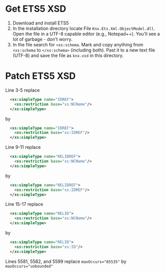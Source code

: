 # Get ETS5 XSD
1. Download and install ETS5
2. In the installation directory locate File `Knx.Ets.Xml.ObjectModel.dll`. Open the file in a UTF-8 capable editor (e.g., Notepad++). You'll see a lot of garbage - don't worry.
3. In the file search for `<xs:schema`. Mark and copy anything from `<xs:schema` to `</xs:schema>` (including both). Past it to a new text file (UTF-8) and save the file as `knx.xsd` in this directory.

# Patch ETS5 XSD
Line 3-5 replace
```xml
  <xs:simpleType name="IDREF">
    <xs:restriction base="xs:NCName"/>
  </xs:simpleType>
```
by
```xml
  <xs:simpleType name="IDREF">
    <xs:restriction base="xs:IDREF"/>
  </xs:simpleType>
```

Line 9-11 replace
```xml
  <xs:simpleType name="RELIDREF">
    <xs:restriction base="xs:NCName"/>
  </xs:simpleType>
```
by
```xml
  <xs:simpleType name="RELIDREF">
    <xs:restriction base="xs:IDREF"/>
  </xs:simpleType>
```

Line 15-17 replace
```xml
  <xs:simpleType name="RELID">
    <xs:restriction base="xs:NCName"/>
  </xs:simpleType>
```
by
```xml
  <xs:simpleType name="RELID">
    <xs:restriction base="xs:ID"/>
  </xs:simpleType>
```

Lines 5581, 5582, and 5599 replace `maxOccurs="65535"` by `maxOccurs="unbounded"`
